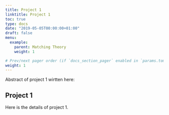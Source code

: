 ```yaml
---
title: Project 1
linktitle: Project 1
toc: true
type: docs
date: "2019-05-05T00:00:00+01:00"
draft: false
menu:
  example:
    parent: Matching Theory
    weight: 1

# Prev/next pager order (if `docs_section_pager` enabled in `params.toml`)
weight: 1
---
```


Abstract of project 1 wirtten here:

## Project 1 

Here is the details of project 1.
